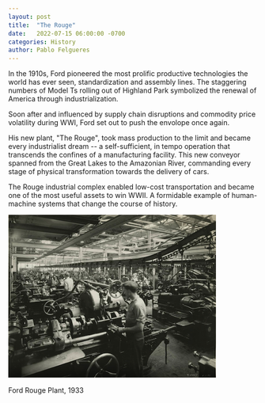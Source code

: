 ```yaml
--- 
layout: post
title:  "The Rouge"
date:   2022-07-15 06:00:00 -0700
categories: History
author: Pablo Felgueres
---
```


In the 1910s, Ford pioneered the most prolific productive technologies the world has ever seen, standardization and assembly lines. The staggering numbers of Model Ts rolling out of Highland Park symbolized the renewal of America through industrialization. 

Soon after and influenced by supply chain disruptions and commodity price volatility during WWI, Ford set out to push the envolope once again. 

His new plant, "The Rouge", took mass production to the limit and became every industrialist dream -- a self-sufficient, in tempo operation that transcends the confines of a manufacturing facility. This new conveyor spanned from the Great Lakes to the Amazonian River, commanding every stage of physical transformation towards the delivery of cars.

The Rouge industrial complex enabled low-cost transportation and became one of the most useful assets to win WWII. A formidable example of human-machine systems that change the course of history. 

![Ford Rouge Plant, 1933](/assets/rouge.png)

Ford Rouge Plant, 1933
